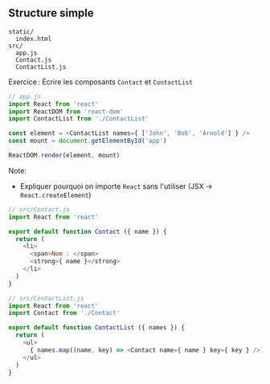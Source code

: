## Structure simple

```
static/
  index.html
src/
  app.js
  Contact.js
  ContactList.js
```

Exercice : Écrire les composants ``Contact`` et ``ContactList``

```js
// app.js
import React from 'react'
import ReactDOM from 'react-dom'
import ContactList from './ContactList'

const element = <ContactList names={ ['John', 'Bob', 'Arnold'] } />
const mount = document.getElementById('app')

ReactDOM.render(element, mount)
```

Note:

* Expliquer pourquoi on importe ``React`` sans l'utiliser (JSX → ``React.createElement``)

```js
// src/Contact.js
import React from 'react'

export default function Contact ({ name }) {
  return (
    <li>
      <span>Nom : </span>
      <strong>{ name }</strong>
    </li>
  )
}
```

```js
// src/ContactList.js
import React from 'react'
import Contact from './Contact'

export default function ContactList ({ names }) {
  return (
    <ul>
      { names.map((name, key) => <Contact name={ name } key={ key } />) }
    </ul>
  )
}
```
